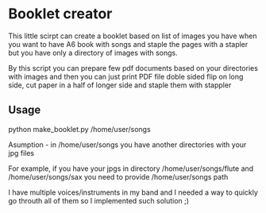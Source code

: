 # Booklet creator

This little scirpt can create a booklet based on list of images you have
when you want to have A6 book with songs and staple the pages with a stapler
but you have only a directory of images with songs.

By this script you can prepare few pdf documents based on your directories with images
and then you can just print PDF file doble sided flip on long side, cut paper in a half of
longer side and staple them with stappler

## Usage
python make_booklet.py /home/user/songs

Asumption - in /home/user/songs you have another directories with your jpg files

For example, if you have your jpgs in directory /home/user/songs/flute and /home/user/songs/sax
you need to provide /home/user/songs path

I have multiple voices/instruments in my band and I needed a way to quickly go throuth all of them 
so I implemented such solution ;)
